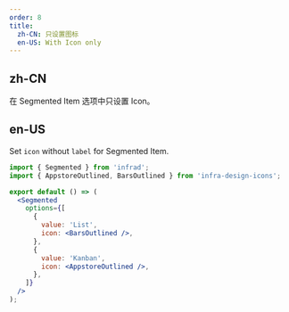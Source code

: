 ```yaml
---
order: 8
title:
  zh-CN: 只设置图标
  en-US: With Icon only
---
```


## zh-CN

在 Segmented Item 选项中只设置 Icon。

## en-US

Set `icon` without `label` for Segmented Item.

```jsx
import { Segmented } from 'infrad';
import { AppstoreOutlined, BarsOutlined } from 'infra-design-icons';

export default () => (
  <Segmented
    options={[
      {
        value: 'List',
        icon: <BarsOutlined />,
      },
      {
        value: 'Kanban',
        icon: <AppstoreOutlined />,
      },
    ]}
  />
);
```
